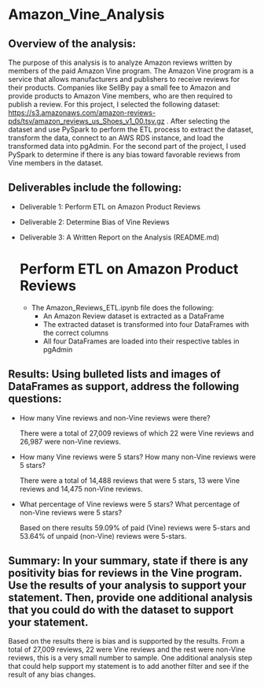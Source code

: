 # Amazon_Vine_Analysis

## Overview of the analysis: 

The purpose of this analysis is to analyze Amazon reviews written by members of the paid Amazon Vine program. The Amazon Vine program is a service that allows manufacturers and publishers to receive reviews for their products. Companies like SellBy pay a small fee to Amazon and provide products to Amazon Vine members, who are then required to publish a review.
For this project, I selected the following dataset: https://s3.amazonaws.com/amazon-reviews-pds/tsv/amazon_reviews_us_Shoes_v1_00.tsv.gz . After selecting the dataset and use PySpark to perform the ETL process to extract the dataset, transform the data, connect to an AWS RDS instance, and load the transformed data into pgAdmin. For the second part of the project, I used PySpark to determine if there is any bias toward favorable reviews from Vine members in the dataset. 

## Deliverables include the following:
* Deliverable 1: Perform ETL on Amazon Product Reviews
* Deliverable 2: Determine Bias of Vine Reviews
* Deliverable 3: A Written Report on the Analysis (README.md)

  # Perform ETL on Amazon Product Reviews 
  * The Amazon_Reviews_ETL.ipynb file does the following:
    - An Amazon Review dataset is extracted as a DataFrame
    - The extracted dataset is transformed into four DataFrames with the correct columns 
    - All four DataFrames are loaded into their respective tables in pgAdmin 

## Results: Using bulleted lists and images of DataFrames as support, address the following questions:
* How many Vine reviews and non-Vine reviews were there?
  
  There were a total of 27,009 reviews of which 22 were Vine reviews and 26,987 were non-Vine reviews.

* How many Vine reviews were 5 stars? How many non-Vine reviews were 5 stars?
  
  There were a total of 14,488 reviews that were 5 stars, 13 were Vine reviews and 14,475 non-Vine reviews. 
  
* What percentage of Vine reviews were 5 stars? What percentage of non-Vine reviews were 5 stars?
  
  Based on there results 59.09% of paid (Vine) reviews were 5-stars and 53.64% of unpaid (non-Vine) reviews were 5-stars.

## Summary: In your summary, state if there is any positivity bias for reviews in the Vine program. Use the results of your analysis to support your statement. Then, provide one additional analysis that you could do with the dataset to support your statement.
  Based on the results there is bias and is supported by the results. From a total of 27,009 reviews, 22 were Vine reviews and the rest were non-Vine reviews, this is a very small number to sample. One additional analysis step that could help support my statement is to add another filter and see if the result of any bias changes.
  
